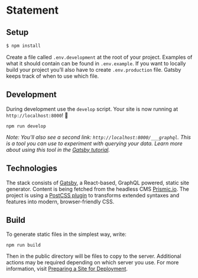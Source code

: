 # Statement

## Setup

```bash
$ npm install
```

Create a file called `.env.development` at the root of your project. Examples of what it should contain can be found in `.env.example`. If you want to locally build your project you’ll also have to create `.env.production` file. Gatsby keeps track of when to use which file.

## Development

During development use the `develop` script. Your site is now running at `http://localhost:8000`! 🎉

```shell
npm run develop
```

_Note: You'll also see a second link: _`http://localhost:8000/___graphql`_. This is a tool you can use to experiment with querying your data. Learn more about using this tool in the [Gatsby tutorial](https://www.gatsbyjs.org/tutorial/part-five/#introducing-graphiql)._

## Technologies

The stack consists of [Gatsby](https://www.gatsbyjs.org/), a React-based, GraphQL powered, static site generator. Content is being fetched from the headless CMS [Prismic.io](https://prismic.io). The project is using a [PostCSS plugin](https://www.gatsbyjs.org/packages/gatsby-plugin-postcss/) to transforms extended syntaxes and features into modern, browser-friendly CSS.

## Build

To generate static files in the simplest way, write:

```shell
npm run build
```

Then in the public directory will be files to copy to the server. Additional actions may be required depending on which server you use. For more information, visit [Preparing a Site for Deployment](https://www.gatsbyjs.org/docs/preparing-for-deployment/).
